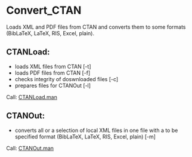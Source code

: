 # Convert_CTAN
Loads XML and PDF files from CTAN and converts them to some formats (BibLaTeX, LaTeX, RIS, Excel, plain).

## CTANLoad: 
* loads XML files from CTAN             [-t]
* loads PDF files from CTAN                   [-f]
* checks integrity of doswnloaded files [-c]
* prepares files for CTANOut            [-l]

Call: [CTANLoad.man](https://github.com/GuenterPartosch/Convert_CTAN/blob/master/CTANLoad/CTANLoad.man "manpage of CTANLoad")

## CTANOut:
* converts all or a selection of local XML files in one file with a to be specified format (BibLaTeX, LaTeX, RIS, Excel, plain) [-m]

Call: [CTANOut.man](https://github.com/GuenterPartosch/Convert_CTAN/blob/master/CTANOut/CTANOut.man "manpage of CTANOut")
